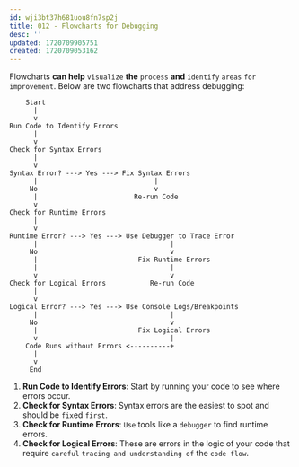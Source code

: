 ```yaml
---
id: wji3bt37h681uou8fn7sp2j
title: 012 - Flowcharts for Debugging
desc: ''
updated: 1720709905751
created: 1720709053162
---
```


Flowcharts **can help** `visualize` **the** `process` **and** `identify` `areas` `for improvement`. Below are two flowcharts that address debugging:

```plaintext
    Start
      |
      v
Run Code to Identify Errors
      |
      v
Check for Syntax Errors
      |
      v
Syntax Error? ---> Yes ---> Fix Syntax Errors
      |                             |
     No                             v
      |                        Re-run Code
      v
Check for Runtime Errors
      |
      v
Runtime Error? ---> Yes ---> Use Debugger to Trace Error
      |                                 |
     No                                 v
      |                         Fix Runtime Errors
      |                                 |
      v                                 v
Check for Logical Errors           Re-run Code
      |
      v
Logical Error? ---> Yes ---> Use Console Logs/Breakpoints
      |                                 |
     No                                 v
      |                         Fix Logical Errors
      v                                 |
    Code Runs without Errors <----------+
      |
      v
     End
```

1. **Run Code to Identify Errors**: Start by running your code to see where errors occur.
2. **Check for Syntax Errors**: Syntax errors are the easiest to spot and should be `fix`ed `first`.
3. **Check for Runtime Errors**: `Use` tools like a `debugger` to find runtime errors.
4. **Check for Logical Errors**: These are errors in the logic of your code that require `careful` `tracing and understanding of` the `code flow`.